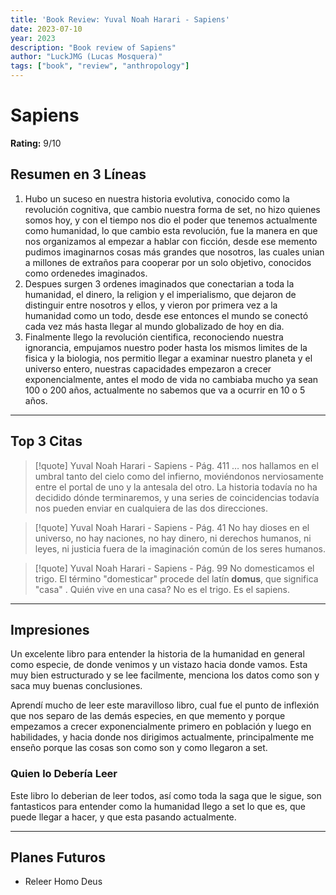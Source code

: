 ```yaml
---
title: 'Book Review: Yuval Noah Harari - Sapiens'
date: 2023-07-10
year: 2023
description: "Book review of Sapiens"
author: "LuckJMG (Lucas Mosquera)" 
tags: ["book", "review", "anthropology"]
---
```


# Sapiens

**Rating:** 9/10

## Resumen en 3 Líneas

1. Hubo un suceso en nuestra historia evolutiva, conocido como la revolución cognitiva, que cambio nuestra forma de set, no hizo quienes somos hoy, y con el tiempo nos dio el poder que tenemos actualmente como humanidad, lo que cambio esta revolución, fue la manera en que nos organizamos al empezar a hablar con ficción, desde ese memento pudimos imaginarnos cosas más grandes que nosotros, las cuales unian a millones de extraños para cooperar por un solo objetivo, conocidos como ordenedes imaginados.
2. Despues surgen 3 ordenes imaginados que conectarian a toda la humanidad, el dinero, la religion y el imperialismo, que dejaron de distinguir entre nosotros y ellos, y vieron por primera vez a la humanidad como un todo, desde ese entonces el mundo se conectó cada vez más hasta llegar al mundo globalizado de hoy en dia.
3. Finalmente llego la revolución cientifica, reconociendo nuestra ignorancia, empujamos nuestro poder hasta los mismos limites de la fisica y la biologia, nos permitio llegar a examinar nuestro planeta y el universo entero, nuestras capacidades empezaron a crecer exponencialmente, antes el modo de vida no cambiaba mucho ya sean 100 o 200 años, actualmente no sabemos que va a ocurrir en 10 o 5 años.

---

## Top 3 Citas

> [!quote] Yuval Noah Harari - Sapiens - Pág. 411
> … nos hallamos en el umbral tanto del cielo como del infierno, moviéndonos nerviosamente entre el portal de uno y la antesala del otro. La historia todavía no ha decidido dónde terminaremos, y una series de coincidencias todavía nos pueden enviar en cualquiera de las dos direcciones.

> [!quote] Yuval Noah Harari - Sapiens - Pág. 41
> No hay dioses en el universo, no hay naciones, no hay dinero, ni derechos humanos, ni leyes, ni justicia fuera de la imaginación común de los seres humanos.

> [!quote] Yuval Noah Harari - Sapiens - Pág. 99
> No domesticamos el trigo. El término "domesticar" procede del latín **domus**, que significa "casa" . Quién vive en una casa? No es el trigo. Es el sapiens.

---

## Impresiones

Un excelente libro para entender la historia de la humanidad en general como especie, de donde venimos y un vistazo hacia donde vamos. Esta muy bien estructurado y se lee facilmente, menciona los datos como son y saca muy buenas conclusiones.

Aprendí mucho de leer este maravilloso libro, cual fue el punto de inflexión que nos separo de las demás especies, en que memento y porque empezamos a crecer exponencialmente primero en población y luego en habilidades, y hacia donde nos dirigimos actualmente, principalmente me enseño porque las cosas son como son y como llegaron a set.

### Quien lo Debería Leer

Este libro lo deberian de leer todos, así como toda la saga que le sigue, son fantasticos para entender como la humanidad llego a set lo que es, que puede llegar a hacer, y que esta pasando actualmente.

---

## Planes Futuros

- Releer Homo Deus
